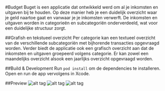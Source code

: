 #Budget
Buget is een applicatie dat ontwikkeld werd om al je inkomsten en uitgaven bij te houden. Op deze manier heb je een duidelijk overzicht waar je geld naartoe gaat en vanwaar je je inkomsten verwerft. De inkomsten en uitgaven worden in categorieën en subcategoriën onderverdeeld, wat voor een duidelijke structuur zorgt. 

##Grafish en tekstueel overzicht
Per categorie kan een textueel overzicht van de verschillende subcategoriën met bijhorende transacties opgevraagd worden. Verder biedt de applicatie ook een grafisch overzicht aan dat de inkomsten en uitgaven groepeerd volgens categorie. Er kan zowel een maandelijks overzicht alsook een jaarlijks overzicht opgevraagd worden.

##Build & Development
Run <code>pod install</code> om de dependencies te installeren. Open en run de app vervolgens in Xcode.

##Preview
![alt tag](https://s28.postimg.org/i9lshf30t/overview.png "Tekstueel overzicht van de uitgaven voor de maand janauri 2017")
![alt tag](https://s28.postimg.org/rsvhavqj1/detail_View.png "Detailpagina met alle subcategorieën en bijhorende transacties van categorie 'Gambling'")
![alt tag](https://s28.postimg.org/iwkp6xzwt/monthly_View.png "Grafisch overzicht van de uitgaven voor de maand januari 2017, weergeven in procent")
